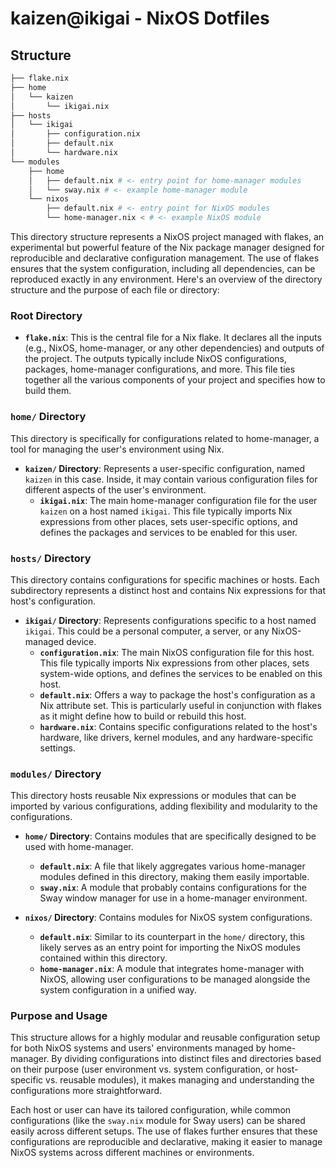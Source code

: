 # kaizen@ikigai - NixOS Dotfiles

## Structure

```sh
├── flake.nix
├── home
│   └── kaizen 
│       └── ikigai.nix 
├── hosts
│   └── ikigai
│       ├── configuration.nix
│       ├── default.nix
│       └── hardware.nix
└── modules 
    ├── home 
    │   ├── default.nix # <- entry point for home-manager modules
    │   └── sway.nix # <- example home-manager module
    └── nixos
        ├── default.nix # <- entry point for NixOS modules
        └── home-manager.nix < # <- example NixOS module
```

This directory structure represents a NixOS project managed with flakes, an experimental but powerful feature of the Nix package manager designed for reproducible and declarative configuration management. The use of flakes ensures that the system configuration, including all dependencies, can be reproduced exactly in any environment. Here's an overview of the directory structure and the purpose of each file or directory:

### Root Directory

- **`flake.nix`**: This is the central file for a Nix flake. It declares all the inputs (e.g., NixOS, home-manager, or any other dependencies) and outputs of the project. The outputs typically include NixOS configurations, packages, home-manager configurations, and more. This file ties together all the various components of your project and specifies how to build them.

### `home/` Directory

This directory is specifically for configurations related to home-manager, a tool for managing the user's environment using Nix.

- **`kaizen/` Directory**: Represents a user-specific configuration, named `kaizen` in this case. Inside, it may contain various configuration files for different aspects of the user's environment.
  - **`ikigai.nix`**: The main home-manager configuration file for the user `kaizen` on a host named `ikigai`. This file typically imports Nix expressions from other places, sets user-specific options, and defines the packages and services to be enabled for this user.

### `hosts/` Directory

This directory contains configurations for specific machines or hosts. Each subdirectory represents a distinct host and contains Nix expressions for that host's configuration.

- **`ikigai/` Directory**: Represents configurations specific to a host named `ikigai`. This could be a personal computer, a server, or any NixOS-managed device.
  - **`configuration.nix`**: The main NixOS configuration file for this host. This file typically imports Nix expressions from other places, sets system-wide options, and defines the services to be enabled on this host.
  - **`default.nix`**: Offers a way to package the host's configuration as a Nix attribute set. This is particularly useful in conjunction with flakes as it might define how to build or rebuild this host.
  - **`hardware.nix`**: Contains specific configurations related to the host's hardware, like drivers, kernel modules, and any hardware-specific settings.

### `modules/` Directory

This directory hosts reusable Nix expressions or modules that can be imported by various configurations, adding flexibility and modularity to the configurations.

- **`home/` Directory**: Contains modules that are specifically designed to be used with home-manager.
  - **`default.nix`**: A file that likely aggregates various home-manager modules defined in this directory, making them easily importable.
  - **`sway.nix`**: A module that probably contains configurations for the Sway window manager for use in a home-manager environment.
  
- **`nixos/` Directory**: Contains modules for NixOS system configurations.
  - **`default.nix`**: Similar to its counterpart in the `home/` directory, this likely serves as an entry point for importing the NixOS modules contained within this directory.
  - **`home-manager.nix`**: A module that integrates home-manager with NixOS, allowing user configurations to be managed alongside the system configuration in a unified way.

### Purpose and Usage

This structure allows for a highly modular and reusable configuration setup for both NixOS systems and users' environments managed by home-manager. By dividing configurations into distinct files and directories based on their purpose (user environment vs. system configuration, or host-specific vs. reusable modules), it makes managing and understanding the configurations more straightforward.

Each host or user can have its tailored configuration, while common configurations (like the `sway.nix` module for Sway users) can be shared easily across different setups. The use of flakes further ensures that these configurations are reproducible and declarative, making it easier to manage NixOS systems across different machines or environments.
